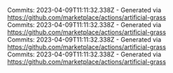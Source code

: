 Commits: 2023-04-09T11:11:32.338Z - Generated via https://github.com/marketplace/actions/artificial-grass
<br>
Commits: 2023-04-09T11:11:32.338Z - Generated via https://github.com/marketplace/actions/artificial-grass
<br>
Commits: 2023-04-09T11:11:32.338Z - Generated via https://github.com/marketplace/actions/artificial-grass
<br>
Commits: 2023-04-09T11:11:32.338Z - Generated via https://github.com/marketplace/actions/artificial-grass
<br>
